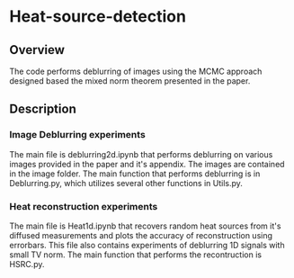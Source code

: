 # Heat-source-detection

## Overview
The code performs deblurring of images using the MCMC approach designed based the mixed norm theorem presented in the paper.

## Description

### Image Deblurring experiments
The main file is  deblurring2d.ipynb that performs deblurring on various images provided in the paper and it's appendix.
The images  are contained in the image folder. 
The main function that performs deblurring is in Deblurring.py, which utilizes several other functions in Utils.py. 


### Heat reconstruction experiments
The main file is  Heat1d.ipynb that recovers random heat sources from it's diffused measurements and plots the accuracy of reconstruction using errorbars. This file also contains 
experiments of deblurring 1D signals with small TV norm.
The main function that performs the recontruction is HSRC.py.
